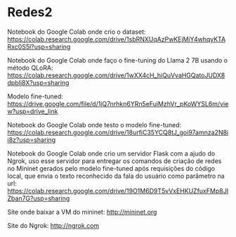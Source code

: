 # Redes2
Notebook do Google Colab onde crio o dataset:
https://colab.research.google.com/drive/1sbRNXUqAzPwKEjMiY4whqyKTARxc0S5l?usp=sharing

Notebook do Google Colab onde faço o fine-tuning do Llama 2 7B usando o método QLoRA:
https://colab.research.google.com/drive/1wXX4cH_hiQuVvaHGQatoJUDX8dpbIj8X?usp=sharing

Modelo fine-tuned:
https://drive.google.com/file/d/1jQ7nrhkn6YRn5eFuiMzhVr_pKoWYSL6m/view?usp=drive_link

Notebook do Google Colab onde testo o modelo fine-tuned:
https://colab.research.google.com/drive/18urfiC35YCQ8tJ_goi97amnza2N8ii8z?usp=sharing

Notebook do Google Colab onde crio um servidor Flask com a ajudo do Ngrok, uso esse servidor para entregar os comandos de criação de redes no Mininet gerados pelo modelo fine-tuned após requisições do código local, que envia o texto reconhecido da fala do usuário como parâmetro na url:
https://colab.research.google.com/drive/19O1M6D9T5vVxEHKUZfuxFMp8JIZban7G?usp=sharing

Site onde baixar a VM do mininet:
http://mininet.org

Site do Ngrok:
http://ngrok.com




